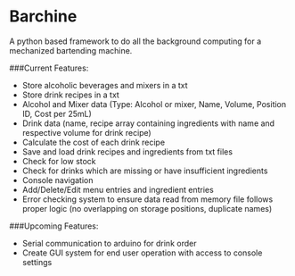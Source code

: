 # Barchine
A python based framework to do all the background computing for a mechanized bartending machine.

###Current Features:
  - Store alcoholic beverages and mixers in a txt
  - Store drink recipes in a txt
  - Alcohol and Mixer data (Type: Alcohol or mixer, Name, Volume, Position ID, Cost per 25mL)
  - Drink data (name, recipe array containing ingredients with name and respective volume for drink recipe)
  - Calculate the cost of each drink recipe
  - Save and load drink recipes and ingredients from txt files
  - Check for low stock
  - Check for drinks which are missing or have insufficient ingredients
  - Console navigation
  - Add/Delete/Edit menu entries and ingredient entries
  - Error checking system to ensure data read from memory file follows proper logic (no overlapping on storage positions, duplicate names)
  
###Upcoming Features:
  - Serial communication to arduino for drink order
  - Create GUI system for end user operation with access to console settings
